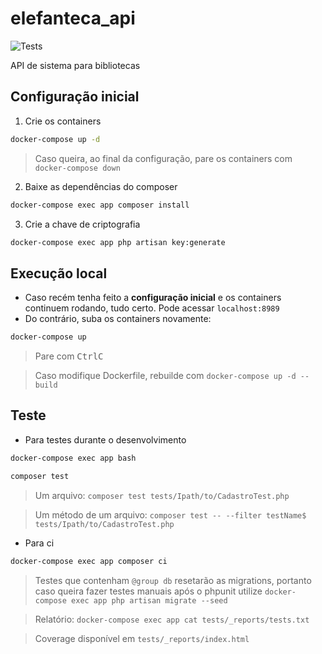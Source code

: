 # elefanteca_api

![Tests](https://github.com/nenitf/elefanteca_api/actions/workflows/tests.yml/badge.svg)

API de sistema para bibliotecas

## Configuração inicial

1. Crie os containers
```sh
docker-compose up -d
```
> Caso queira, ao final da configuração, pare os containers com ``docker-compose down``

2. Baixe as dependências do composer
```sh
docker-compose exec app composer install
```

3. Crie a chave de criptografia
```sh
docker-compose exec app php artisan key:generate
```

<!--
3. Crie as tabelas no banco
```sh
docker-compose exec app php artisan migrate --seed
```
> Limpar as tabelas e atualizar banco de acordo com as migrations com ``docker-compose exec app php artisan migrate:refresh --seed``

> Caso queira popular dados falsos para testar a aplicação manualmente, use ``docker-compose exec app php artisan db:seed --class FakeSeeder``

4. Crie a documentação de suporte (ficará disponível em `localhost:8989/public/swagger`)
```sh
docker-compose exec app composer swagger
```
-->

## Execução local

- Caso recém tenha feito a **configuração inicial** e os containers continuem rodando, tudo certo. Pode acessar ``localhost:8989``
- Do contrário, suba os containers novamente:
```sh
docker-compose up
```
> Pare com <kbd>Ctrl</kbd><kbd>C</kbd>

> Caso modifique Dockerfile, rebuilde com ``docker-compose up -d --build``

## Teste

- Para testes durante o desenvolvimento
```sh
docker-compose exec app bash
```
```sh
composer test
```
> Um arquivo: ``composer test tests/Ipath/to/CadastroTest.php``

> Um método de um arquivo: ``composer test -- --filter testName$ tests/Ipath/to/CadastroTest.php``

- Para ci 
```sh
docker-compose exec app composer ci
```
> Testes que contenham `@group db` resetarão as migrations, portanto caso queira fazer testes manuais após o phpunit utilize ``docker-compose exec app php artisan migrate --seed``

> Relatório: ``docker-compose exec app cat tests/_reports/tests.txt``

> Coverage disponível em `tests/_reports/index.html`
